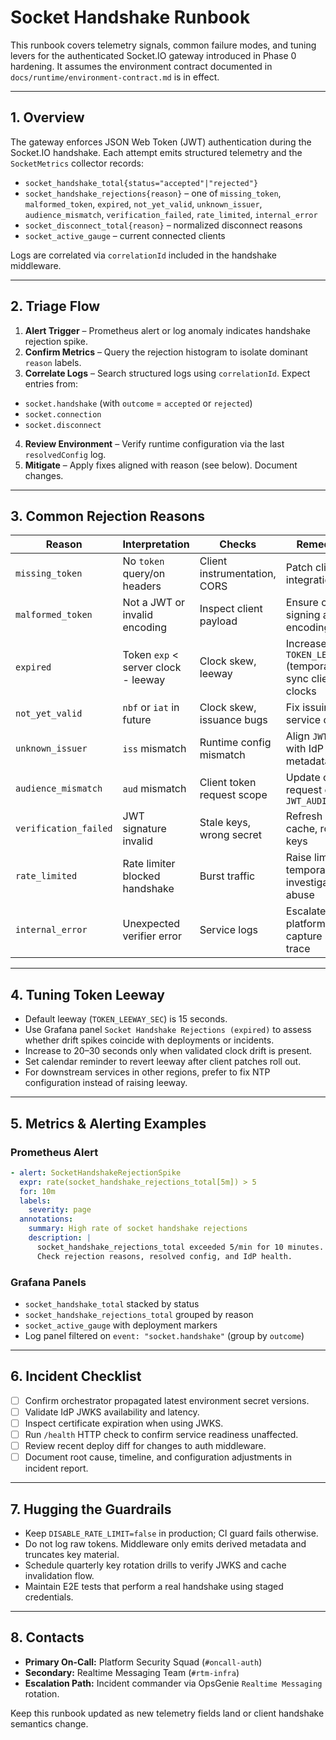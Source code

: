 # Socket Handshake Runbook

This runbook covers telemetry signals, common failure modes, and tuning levers for the authenticated Socket.IO gateway introduced in Phase 0 hardening. It assumes the environment contract documented in `docs/runtime/environment-contract.md` is in effect.

---

## 1. Overview

The gateway enforces JSON Web Token (JWT) authentication during the Socket.IO handshake. Each attempt emits structured telemetry and the `SocketMetrics` collector records:

- `socket_handshake_total{status="accepted"|"rejected"}`
- `socket_handshake_rejections{reason}` – one of `missing_token`, `malformed_token`, `expired`, `not_yet_valid`, `unknown_issuer`, `audience_mismatch`, `verification_failed`, `rate_limited`, `internal_error`
- `socket_disconnect_total{reason}` – normalized disconnect reasons
- `socket_active_gauge` – current connected clients

Logs are correlated via `correlationId` included in the handshake middleware.

---

## 2. Triage Flow

1. **Alert Trigger** – Prometheus alert or log anomaly indicates handshake rejection spike.
2. **Confirm Metrics** – Query the rejection histogram to isolate dominant `reason` labels.
3. **Correlate Logs** – Search structured logs using `correlationId`. Expect entries from:

- `socket.handshake` (with `outcome` = `accepted` or `rejected`)
- `socket.connection`
- `socket.disconnect`

4. **Review Environment** – Verify runtime configuration via the last `resolvedConfig` log.
5. **Mitigate** – Apply fixes aligned with reason (see below). Document changes.

---

## 3. Common Rejection Reasons

| Reason                | Interpretation                      | Checks                       | Remediation                                                 |
| --------------------- | ----------------------------------- | ---------------------------- | ----------------------------------------------------------- |
| `missing_token`       | No `token` query/on headers         | Client instrumentation, CORS | Patch client, add integration test                          |
| `malformed_token`     | Not a JWT or invalid encoding       | Inspect client payload       | Ensure correct signing and URL encoding                     |
| `expired`             | Token `exp` < server clock - leeway | Clock skew, leeway           | Increase `TOKEN_LEEWAY_SEC` (temporary), sync client clocks |
| `not_yet_valid`       | `nbf` or `iat` in future            | Clock skew, issuance bugs    | Fix issuing service clock                                   |
| `unknown_issuer`      | `iss` mismatch                      | Runtime config mismatch      | Align `JWT_ISSUER` with IdP metadata                        |
| `audience_mismatch`   | `aud` mismatch                      | Client token request scope   | Update client request or server `JWT_AUDIENCE`              |
| `verification_failed` | JWT signature invalid               | Stale keys, wrong secret     | Refresh JWKS cache, rotate keys                             |
| `rate_limited`        | Rate limiter blocked handshake      | Burst traffic                | Raise limits temporarily, investigate abuse                 |
| `internal_error`      | Unexpected verifier error           | Service logs                 | Escalate to platform team, capture stack trace              |

---

## 4. Tuning Token Leeway

- Default leeway (`TOKEN_LEEWAY_SEC`) is 15 seconds.
- Use Grafana panel `Socket Handshake Rejections (expired)` to assess whether drift spikes coincide with deployments or incidents.
- Increase to 20–30 seconds only when validated clock drift is present.
- Set calendar reminder to revert leeway after client patches roll out.
- For downstream services in other regions, prefer to fix NTP configuration instead of raising leeway.

---

## 5. Metrics & Alerting Examples

### Prometheus Alert

```yaml
- alert: SocketHandshakeRejectionSpike
  expr: rate(socket_handshake_rejections_total[5m]) > 5
  for: 10m
  labels:
    severity: page
  annotations:
    summary: High rate of socket handshake rejections
    description: |
      socket_handshake_rejections_total exceeded 5/min for 10 minutes.
      Check rejection reasons, resolved config, and IdP health.
```

### Grafana Panels

- `socket_handshake_total` stacked by status
- `socket_handshake_rejections_total` grouped by reason
- `socket_active_gauge` with deployment markers
- Log panel filtered on `event: "socket.handshake"` (group by `outcome`)

---

## 6. Incident Checklist

- [ ] Confirm orchestrator propagated latest environment secret versions.
- [ ] Validate IdP JWKS availability and latency.
- [ ] Inspect certificate expiration when using JWKS.
- [ ] Run `/health` HTTP check to confirm service readiness unaffected.
- [ ] Review recent deploy diff for changes to auth middleware.
- [ ] Document root cause, timeline, and configuration adjustments in incident report.

---

## 7. Hugging the Guardrails

- Keep `DISABLE_RATE_LIMIT=false` in production; CI guard fails otherwise.
- Do not log raw tokens. Middleware only emits derived metadata and truncates key material.
- Schedule quarterly key rotation drills to verify JWKS and cache invalidation flow.
- Maintain E2E tests that perform a real handshake using staged credentials.

---

## 8. Contacts

- **Primary On-Call:** Platform Security Squad (`#oncall-auth`)
- **Secondary:** Realtime Messaging Team (`#rtm-infra`)
- **Escalation Path:** Incident commander via OpsGenie `Realtime Messaging` rotation.

Keep this runbook updated as new telemetry fields land or client handshake semantics change.
